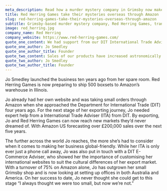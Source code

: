 ```yaml
---
meta_description: Read how a murder mystery company in Grimsby now makes 75% of its profits by selling online overseas with support from DIT.
title: Red Herring Games take their mysteries overseas through Amazon
slug: red-herring-games-take-their-mysteries-overseas-through-amazon
subtitle: Grimsby-based murder mystery company, Red Herring Games, transformed their business with international success through global giant Amazon.
image: red_herring.jpg
company_name: Red Herring
company_website: https://www.red-herring-games.com/
quote_one_content: We had support from our DIT International Trade Advisor, looking at exporting and how to expand the business in different ways. I really don’t think we’d be where we are now without DIT’s help.
quote_one_author: Jo Smedley
quote_one_author_title: Founder
quote_two_content: Sales of our products have increased astronomically. Products that we sell five to seven of in the UK, over there, they’re selling 480. Around 50% of our sales comes from exporting. This year, we’re going to hit about 75% just with Amazon.
quote_two_author: Jo Smedley
quote_two_author_title: Founder
---
```


Jo Smedley launched the business ten years ago from her spare room. Red Herring Games is now preparing to ship 500 boxsets to Amazon’s warehouse in Illinois.

Jo already had her own website and was taking small orders through Amazon when she approached the Department for International Trade (DIT) four years ago. For the next stage of her exporting journey, Jo needed expert help from a International Trade Adviser (ITA) from DIT. By exporting, Jo and Red Herring Games can now reach new markets they’d never dreamed of. With Amazon US forecasting over £200,000 sales over the next five years.

The further across the world Jo reaches, the more she’s had to consider when it comes to making her business global-friendly. While her ITA is only ever just a phone call away, Jo was also put in touch with a DIT E-Commerce Adviser, who showed her the importance of customising her international websites to suit the cultural differences of her export market.
 
With a turnover of 75% on Amazon alone, Jo has outgrown her small Grimsby shop and is now looking at setting up offices in both Australia and America. On her success to date, Jo never thought she could get to this stage “I always thought we were too small, but now we’re not.”
